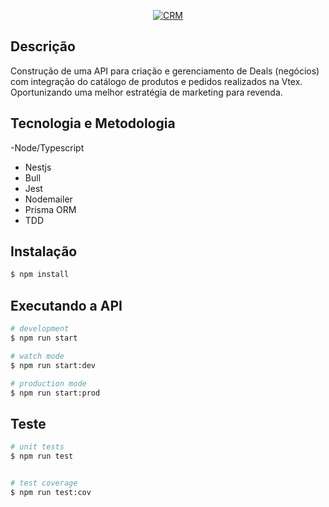 <p align="center">
  <a href="#" target="blank"><img src="https://kp-blog.s3.amazonaws.com/wp-content/uploads/2018/03/26150446/CRM-INTRODUCAO.jpg" alt="CRM" /></a>
</p>


## Descrição

Construção de uma API para criação e gerenciamento de Deals (negócios) com integração do catálogo de produtos e pedidos realizados na Vtex. Oportunizando uma melhor estratégia de marketing para revenda.


## Tecnologia e Metodologia

-Node/Typescript
- Nestjs
- Bull
- Jest
- Nodemailer
- Prisma ORM
- TDD


## Instalação

```bash
$ npm install
```

## Executando a API

```bash
# development
$ npm run start

# watch mode
$ npm run start:dev

# production mode
$ npm run start:prod
```

## Teste

```bash
# unit tests
$ npm run test


# test coverage
$ npm run test:cov
```

